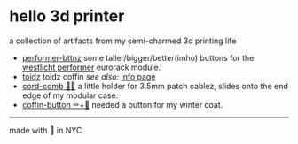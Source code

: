 # hello 3d printer

a collection of artifacts from my semi-charmed 3d printing life

* [performer-bttnz](performer-bttnz/) some taller/bigger/better(imho) buttons for the [westlicht performer](https://westlicht.github.io/performer/) eurorack module.
* [toidz](toidz/) toidz coffin _see also:_ [info page](https://edwardsharp.github.io/toidz/bno08xviz/)
* [cord-comb 🔌🪮](cord-comb/) a little holder for 3.5mm patch cablez, slides onto the end edge of my modular case.
* [coffin-button ⚰️+🔘](coffin-button/) needed a button for my winter coat.

---

made with 💖 in NYC
